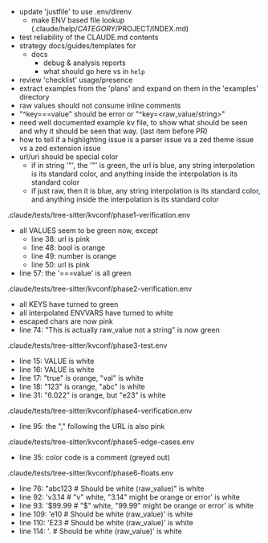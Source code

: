 - update 'justfile' to use .env/direnv
  - make ENV based file lookup (.claude/help/$CATEGORY/$PROJECT/INDEX.md)
- test reliability of the CLAUDE.md contents
- strategy docs/guides/templates for
  - docs
    - debug & analysis reports
    - what should go here vs in `help`
- review 'checklist' usage/presence
- extract examples from the 'plans' and expand on them in the 'examples' directory
- raw values should not consume inline comments
- "^key===value" should be error or "^key=<raw_value/string>"
- need well documented example kv file, to show what should be seen and why it should be seen that way. (last item before PR)
- how to tell if a highlighting issue is a parser issue vs a zed theme issue vs a zed extension issue
- url/uri should be special color
  - if in string '"', the '"' is green, the url is blue, any string interpolation is its standard color, and anything inside the interpolation is its standard color
  - if just raw, then it is blue, any string interpolation is its standard color, and anything inside the interpolation is its standard color


.claude/tests/tree-sitter/kvconf/phase1-verification.env
- all VALUES seem to be green now, except
  - line 38: url is pink
  - line 48: bool is orange
  - line 49: number is orange
  - line 50: url is pink
- line 57: the '===value' is all green

.claude/tests/tree-sitter/kvconf/phase2-verification.env
- all KEYS have turned to green
- all interpolated ENVVARS have turned to white
- escaped chars are now pink
- line 74: "This is actually raw_value not a string" is now green

.claude/tests/tree-sitter/kvconf/phase3-test.env
- line 15: VALUE is white
- line 16: VALUE is white
- line 17: "true" is orange, "val" is white
- line 18: "123" is orange, "abc" is white
- line 31: "6.022" is orange, but "e23" is white

.claude/tests/tree-sitter/kvconf/phase4-verification.env
- line 95: the "," following the URL is also pink

.claude/tests/tree-sitter/kvconf/phase5-edge-cases.env
- line 35: color code is a comment (greyed out)

.claude/tests/tree-sitter/kvconf/phase6-floats.env
- line 76: "abc123          # Should be white (raw_value)" is white
- line 92: 'v3.14       # "v" white, "3.14" might be orange or error' is white
- line 93: '$99.99   # "$" white, "99.99" might be orange or error' is white
- line 109: 'e10             # Should be white (raw_value)' is white
- line 110: 'E23                # Should be white (raw_value)' is white
- line 114: '.          # Should be white (raw_value)' is white
